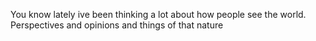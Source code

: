You know lately ive been thinking a lot about how people see the world. Perspectives and opinions and things of that nature